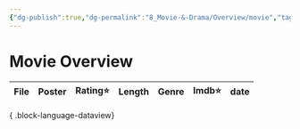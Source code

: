 ```yaml
---
{"dg-publish":true,"dg-permalink":"8_Movie-&-Drama/Overview/movie","tags":["movie","overview"],"permalink":"/8_Movie-&-Drama/Overview/movie/","dgPassFrontmatter":true,"noteIcon":"1"}
---
```


# Movie Overview
| File | Poster | Rating⭐ | Length | Genre | Imdb⭐ | date |
| ---- | ------ | ------- | ------ | ----- | ----- | ---- |

{ .block-language-dataview}


